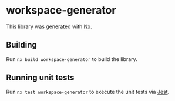 # workspace-generator

This library was generated with [Nx](https://nx.dev).

## Building

Run `nx build workspace-generator` to build the library.

## Running unit tests

Run `nx test workspace-generator` to execute the unit tests via [Jest](https://jestjs.io).
